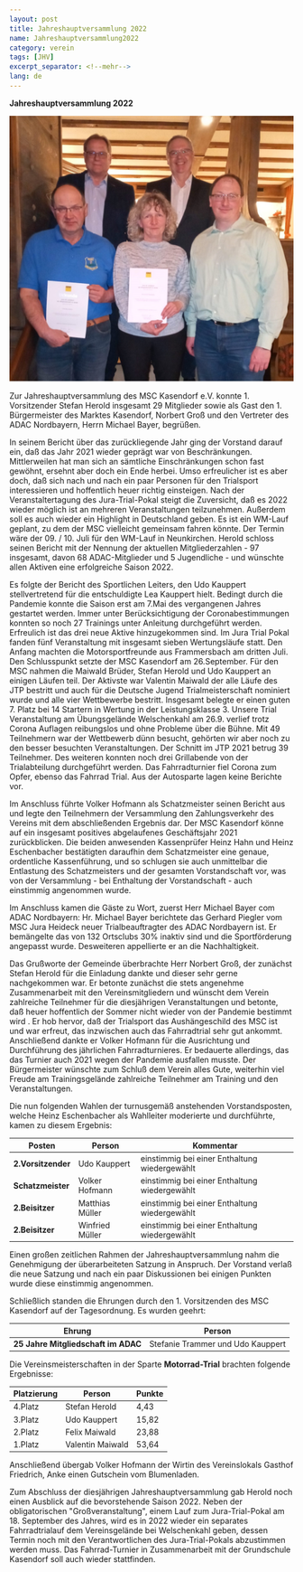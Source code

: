 ```yaml
---
layout: post
title: Jahreshauptversammlung 2022
name: Jahreshauptversammlung2022
category: verein
tags: [JHV]
excerpt_separator: <!--mehr-->
lang: de
---
```


**Jahreshauptversammlung 2022**

![](https://raw.githubusercontent.com/msc-kasendorf/docker/master/docs/download/20220304_Bild_Jhv.jpg)

<!--mehr-->

Zur Jahreshauptversammlung des MSC Kasendorf e.V. konnte 1. Vorsitzender Stefan Herold insgesamt 29 Mitglieder sowie als Gast den 1. Bürgermeister
des Marktes Kasendorf, Norbert Groß und den Vertreter des ADAC Nordbayern, Herrn Michael Bayer, begrüßen.

In seinem Bericht über das zurückliegende Jahr ging der Vorstand darauf ein, daß das Jahr 2021 wieder geprägt war von Beschränkungen. Mittlerweilen hat man sich an sämtliche Einschränkungen schon fast gewöhnt, ersehnt aber doch ein Ende herbei. 
Umso erfreulicher ist es aber doch, daß sich nach und nach ein paar Personen für den Trialsport interessieren und hoffentlich heuer richtig einsteigen. 
Nach der Veranstaltertagung des Jura-Trial-Pokal steigt die Zuversicht, daß es 2022 wieder möglich ist an mehreren Veranstaltungen teilzunehmen. 
Außerdem soll es auch wieder ein Highlight in Deutschland geben. Es ist ein WM-Lauf geplant, zu dem der MSC vielleicht gemeinsam fahren könnte. 
Der Termin wäre der 09. / 10. Juli für den WM-Lauf in Neunkirchen. 
Herold schloss seinen Bericht mit der Nennung der aktuellen Mitgliederzahlen - 97 insgesamt, davon 68 ADAC-Mitglieder und 
5 Jugendliche - und wünschte allen Aktiven eine erfolgreiche Saison 2022.
 
Es folgte der Bericht des Sportlichen Leiters, den Udo Kauppert stellvertretend für die entschuldigte Lea Kauppert hielt. 
Bedingt durch die Pandemie konnte die Saison erst am 7.Mai des vergangenen Jahres gestartet werden.
Immer unter Berücksichtigung der Coronabestimmungen konnten so noch 27 Trainings unter Anleitung durchgeführt werden. 
Erfreulich ist das drei neue Aktive hinzugekommen sind. Im Jura Trial Pokal fanden fünf Veranstaltung mit insgesamt sieben Wertungsläufe statt.
Den Anfang machten die Motorsportfreunde aus Frammersbach am dritten Juli. Den Schlusspunkt setzte der MSC Kasendorf am 26.September.
Für den MSC nahmen die Maiwald Brüder, Stefan Herold und Udo Kauppert an einigen Läufen teil.
Der Aktivste war Valentin Maiwald der alle Läufe des JTP bestritt und auch für die Deutsche Jugend Trialmeisterschaft nominiert wurde und 
alle vier Wettbewerbe bestritt. Insgesamt belegte er einen guten 7. Platz bei 14 Startern in Wertung in der Leistungsklasse 3.
Unsere Trial Veranstaltung am Übungsgelände Welschenkahl am 26.9. verlief trotz Corona Auflagen reibungslos und ohne Probleme über die Bühne.
Mit 49 Teilnehmern war der Wettbewerb dünn besucht, gehörten wir aber noch zu den besser besuchten Veranstaltungen. 
Der Schnitt im JTP 2021 betrug 39 Teilnehmer. Des weiteren konnten noch drei Grillabende von der Trialabteilung durchgeführt werden.
Das Fahrradturnier fiel Corona zum Opfer, ebenso das Fahrrad Trial.
Aus der Autosparte lagen keine Berichte vor.

Im Anschluss führte Volker Hofmann als Schatzmeister seinen Bericht aus und legte den Teilnehmern der Versammlung den Zahlungsverkehr 
des Vereins mit dem abschließenden Ergebnis dar. Der MSC Kasendorf könne auf ein insgesamt positives abgelaufenes Geschäftsjahr 2021 
zurückblicken. Die beiden anwesenden Kassenprüfer Heinz Hahn und Heinz Eschenbacher bestätigten daraufhin dem Schatzmeister eine genaue, ordentliche 
Kassenführung, und so schlugen sie auch unmittelbar die Entlastung des Schatzmeisters und der gesamten Vorstandschaft vor, was von der 
Versammlung - bei Enthaltung der Vorstandschaft - auch einstimmig angenommen wurde.

Im Anschluss kamen die Gäste zu Wort, zuerst Herr Michael Bayer com ADAC Nordbayern:
Hr. Michael Bayer berichtete das Gerhard Piegler vom MSC Jura Heideck neuer Trialbeauftragter des ADAC Nordbayern ist.
Er bemängelte das von 132 Ortsclubs 30% inaktiv sind und die Sportförderung angepasst wurde.
Desweiteren appellierte er an die Nachhaltigkeit.

Das Grußworte der Gemeinde überbrachte Herr Norbert Groß, der zunächst Stefan Herold für die Einladung dankte und dieser sehr gerne nachgekommen war.
Er betonte zunächst die stets angenehme Zusammenarbeit mit den Vereinsmitgliedern und wünscht dem Verein zahlreiche Teilnehmer für die 
diesjährigen Veranstaltungen und betonte, daß heuer hoffentlich der Sommer nicht wieder von der Pandemie bestimmt wird .
Er hob hervor, daß der Trialsport das Aushängeschild des MSC ist und war erfreut, das inzwischen auch das Fahrradtrial sehr gut ankommt.
Anschließend dankte er Volker Hofmann für die Ausrichtung und Durchführung des jährlichen Fahrradturnieres. Er bedauerte allerdings, das das Turnier 
auch 2021 wegen der Pandemie ausfallen musste. Der Bürgermeister wünschte zum Schluß dem Verein alles Gute, weiterhin viel Freude am Trainingsgelände 
zahlreiche Teilnehmer am Training und den Veranstaltungen.

Die nun folgenden Wahlen der turnusgemäß anstehenden Vorstandsposten, welche Heinz Eschenbacher als Wahlleiter moderierte und 
durchführte, kamen zu diesem Ergebnis:

Posten|Person|Kommentar
---|---|---
**2.Vorsitzender**|Udo Kauppert|einstimmig bei einer Enthaltung wiedergewählt
**Schatzmeister**|Volker Hofmann|einstimmig bei einer Enthaltung wiedergewählt
**2.Beisitzer**|Matthias Müller|einstimmig bei einer Enthaltung wiedergewählt
**2.Beisitzer**|Winfried Müller|einstimmig bei einer Enthaltung wiedergewählt

Einen großen zeitlichen Rahmen der Jahreshauptversammlung nahm die Genehmigung der überarbeiteten Satzung in Anspruch. 
Der Vorstand verlaß die neue Satzung und nach ein paar Diskussionen bei einigen Punkten wurde diese einstimmig angenommen.

Schließlich standen die Ehrungen durch den 1. Vorsitzenden des MSC Kasendorf auf der Tagesordnung. 
Es wurden geehrt: 

Ehrung|Person
------|------
**25 Jahre Mitgliedschaft im ADAC**|Stefanie Trammer und Udo Kauppert 

Die Vereinsmeisterschaften in der Sparte **Motorrad-Trial** brachten folgende Ergebnisse:

Platzierung|Person|Punkte
---|---|---
4.Platz|Stefan Herold|4,43 
3.Platz|Udo Kauppert|15,82
2.Platz|Felix Maiwald|23,88
1.Platz|Valentin Maiwald|53,64

Anschließend übergab Volker Hofmann der Wirtin des Vereinslokals Gasthof Friedrich, Anke einen Gutschein vom Blumenladen.

Zum Abschluss der diesjährigen Jahreshauptversammlung gab Herold noch einen Ausblick auf die bevorstehende Saison 2022. 
Neben der obligatorischen "Großveranstaltung", einem Lauf zum Jura-Trial-Pokal am 18. September des Jahres, wird es in 2022 wieder ein
separates Fahrradtrialauf dem Vereinsgelände bei Welschenkahl geben, dessen Termin noch  mit den Verantwortlichen des Jura-Trial-Pokals abzustimmen werden muss.
Das Fahrrad-Turnier in Zusammenarbeit mit der Grundschule Kasendorf soll auch wieder stattfinden.

